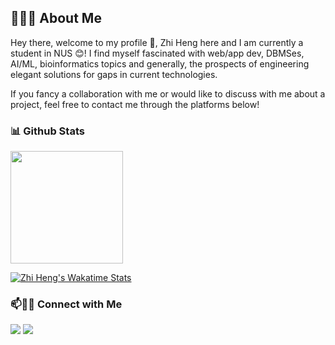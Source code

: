 <h2> 👨🏻‍💻 About Me </h2>

Hey there, welcome to my profile 👋, Zhi Heng here and I am currently a student in NUS 😊! I find myself fascinated with web/app dev, DBMSes, AI/ML, bioinformatics topics and generally, the prospects of engineering elegant solutions for gaps in current technologies.

If you fancy a collaboration with me or would like to discuss with me about a project, feel free to contact me through the platforms below!


<h3> 📊 Github Stats </h3>
<p align="left">
  <a href="https://github.com/quek-zhiheng">
    <img height="180em" src="https://github-readme-stats-eight-theta.vercel.app/api?username=quek-zhiheng&show_icons=true&theme=radical&include_all_commits=true&count_private=true"/>
  </a>
</p>

[![Zhi Heng's Wakatime Stats](https://github-readme-stats.vercel.app/api/wakatime?username=ffflabs&theme=radical&layout=compact&langs_count=10)](https://github.com/anuraghazra/github-readme-stats)

### 📫🤝🏻 Connect with Me

[<img src='https://img.shields.io/badge/LinkedIn-0077B5?style=for-the-badge&logo=linkedin&logoColor=white'>](https://www.linkedin.com/in/quekzhiheng/) [<img src='https://img.shields.io/badge/Gmail-D14836?style=for-the-badge&logo=gmail&logoColor=white'>](mailto:quek_zhiheng@u.nus.edu)

